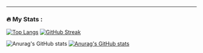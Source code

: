 ---

### :fire: My Stats :
[![Top Langs](https://github-readme-stats.vercel.app/api/top-langs/?username=Egor-04&layout=compact)](https://github.com/anuraghazra/github-readme-stats)
[![GitHub Streak](https://streak-stats.demolab.com?user=Egor-04&theme=dark&border_radius=5&date_format=M%20j%5B%2C%20Y%5D&background=0D1920&fire=0DF454&ring=1AC15E&sideNums=76FFDB&currStreakLabel=5BCE91&dates=1DB438D0&border=1B6863&stroke=41DDA5&currStreakNum=5AFFC4&sideLabels=5FFFC0)](https://git.io/streak-stats)

![Anurag's GitHub stats](https://github-readme-stats.vercel.app/api?username=Egor-04_icons=true&theme=radical)
[![Anurag's GitHub stats](https://github-readme-stats.vercel.app/api?username=Egor-04)](https://github.com/anuraghazra/github-readme-stats)

<!--
**Egor-04/Egor-04** is a ✨ _special_ ✨ repository because its `README.md` (this file) appears on your GitHub profile.

Here are some ideas to get you started:

- 🔭 I’m currently working on ...
- 🌱 I’m currently learning ...
- 👯 I’m looking to collaborate on ...
- 🤔 I’m looking for help with ...
- 💬 Ask me about ...
- 📫 How to reach me: ...
- 😄 Pronouns: ...
- ⚡ Fun fact: ...
-->
